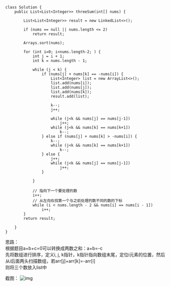 ```
class Solution {
    public List<List<Integer>> threeSum(int[] nums) {
        
        List<List<Integer>> result = new LinkedList<>();

        if (nums == null || nums.length <= 2)
            return result;

        Arrays.sort(nums);

        for (int i=0; i<nums.length-2; ) {
            int j = i + 1;
            int k = nums.length - 1;

            while (j < k) {
                if (nums[j] + nums[k] == -nums[i]) {
                    List<Integer> list = new ArrayList<>();
                    list.add(nums[i]);
                    list.add(nums[j]);
                    list.add(nums[k]);
                    result.add(list);

                    k--;
                    j++;

                    while (j<k && nums[j] == nums[j-1])
                        j++;
                    while (j<k && nums[k] == nums[k+1])
                        k--;
                } else if (nums[j] + nums[k] > -nums[i]) {
                    k--;
                    while (j<k && nums[k] == nums[k+1])
                        k--;
                } else {
                    j++;
                    while (j<k && nums[j] == nums[j-1])
                        j++;
                }

            }

            // 指向下一个要处理的数
            i++;
            // 从左向右找第一个与之前处理的数不同的数的下标
            while (i < nums.length - 2 && nums[i] == nums[i - 1]) 
                i++;
        }
        return result;
        
    }
}
```

思路：<br/>
根据题目a+b+c=0可以转换成两数之和：a+b=-c<br/>
先将数组进行排序，定义i, j, k指针，k指针指向数组末尾，定位i元素的位置，然后从i后面两头扫描数组，若arr[j]+arr[k]=-arr[i]<br/> 
则将三个数放入list中<br/>

截图：
![img](https://github.com/yuluoqianmu/EveryDayLeetcode/blob/master/2018-12-23/%E9%82%B5%E8%8C%82%E6%9E%97.png?raw=true)
